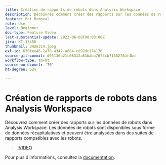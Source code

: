 ```yaml
---
title: Création de rapports de robots dans Analysis Workspace
description: Découvrez comment créer des rapports sur les données de robots dans Analysis Workspace. Les données de robots sont disponibles sous forme de données récapitulatives et peuvent être analysées dans des suites de rapports compatibles avec les robots.
feature: Bot Removal
role: User
level: Beginner
doc-type: Feature Video
last-substantial-update: 2023-06-08T00:00:00Z
jira: KT-13458
thumbnail: 3420314.jpeg
exl-id: 630fee46-2a78-4347-a884-c892dc174170
source-git-commit: d95136a21c08312a81baba7673cb7135270af4bd
workflow-type: tm+mt
source-wordcount: '70'
ht-degree: 52%

---
```


# Création de rapports de robots dans Analysis Workspace

Découvrez comment créer des rapports sur les données de robots dans Analysis Workspace. Les données de robots sont disponibles sous forme de données récapitulatives et peuvent être analysées dans des suites de rapports compatibles avec les robots.

>[!VIDEO](https://video.tv.adobe.com/v/3420314/?learn=on)

Pour plus dʼinformations, consultez la [documentation](https://experienceleague.adobe.com/docs/analytics/components/dimensions/bot-name.html?lang=fr).
